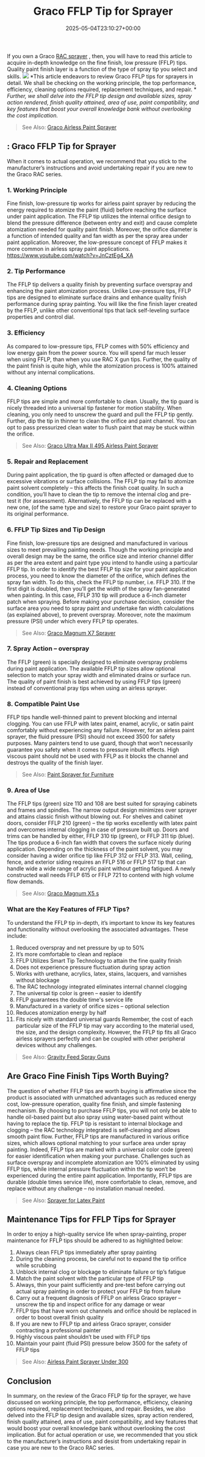 ﻿---
layout: post
title: Graco FFLP Tip for Sprayer
date: '2025-05-04T23:10:27+00:00'
categories:
- Sprayers
tags: []
slug: /graco-fflp-tip-for-sprayer/
lastmod: 2025-05-07T12:21:26+03:00
---

If you own a Graco
[RAC sprayer](https://pestpolicy.com/best-airless-paint-sprayer/)
, then, you will have to read this article to acquire in-depth knowledge on the fine finish, low pressure (FFLP) tips. Quality paint finish layer is a function of the type of spray tip you select and skills.
![](/assets/img/12/Pest-Control.jpg)
*This article endeavors to review Graco FFLP tips for sprayers in detail. We shall be checking on the working principle, the top performance, efficiency, cleaning options required, replacement techniques, and repair. *
*Further, we shall delve into the FFLP tip design and available sizes, spray action rendered, finish quality attained, area of use, paint compatibility, and key features that boost your overall knowledge bank without overlooking the cost implication.*
> See Also:
> [Graco Airless Paint Sprayer](https://pestpolicy.com/graco-airless-paint-sprayer/)
## : Graco FFLP Tip for Sprayer
When it comes to actual operation, we recommend that you stick to the manufacturer’s instructions and avoid undertaking repair if you are new to the Graco RAC series.
### 1. Working Principle
Fine finish, low-pressure tip works for airless paint sprayer by reducing the energy required to atomize the paint (fluid) before reaching the surface under paint application.
The FFLP tip utilizes the internal orifice design to blend the pressure difference (between entry and exit) and cause complete atomization needed for quality paint finish.
Moreover, the orifice diameter is a function of intended quality and fan width as per the spray area under paint application. Moreover, the low-pressure concept of FFLP makes it more common in airless spray paint applications.
https://www.youtube.com/watch?v=JnCztEg4_XA
### 2. Tip Performance
The FFLP tip delivers a quality finish by preventing surface overspray and enhancing the paint atomization process.
Unlike Low-pressure tips, FFLP tips are designed to eliminate surface drains and enhance quality finish performance during spray painting.
You will like the fine finish layer created by the FFLP, unlike other conventional tips that lack self-leveling surface properties and control dial.
### 3. Efficiency
As compared to low-pressure tips, FFLP comes with 50% efficiency and low energy gain from the power source.
You will spend far much lesser when using FFLP, than when you use RAC X gun tips.
Further, the quality of the paint finish is quite high, while the atomization process is 100% attained without any internal complications.
### 4. Cleaning Options
FFLP tips are simple and more comfortable to clean. Usually, the tip guard is nicely threaded into a universal tip fastener for motion stability.
When cleaning, you only need to unscrew the guard and pull the FFLP tip gently. Further, dip the tip in thinner to clean the orifice and paint channel.
You can opt to pass pressurized clean water to flush paint that may be stuck within the orifice.
> See Also:
> [Graco Ultra Max II 495 Airless Paint Sprayer](https://pestpolicy.com/graco-ultra-max-ii-495-airless-paint-sprayer/)
### 5. Repair and Replacement
During paint application, the tip guard is often affected or damaged due to excessive vibrations or surface collisions.
The FFLP tip may fail to atomize paint solvent completely – this affects the finish coat quality. In such a condition, you’ll have to clean the tip to remove the internal clog and pre-test it (for assessment).
Alternatively, the FFLP tip can be replaced with a new one, (of the same type and size) to restore your Graco paint sprayer to its original performance.
### 6. FFLP Tip Sizes and Tip Design
Fine finish, low-pressure tips are designed and manufactured in various sizes to meet prevailing painting needs.
Though the working principle and overall design may be the same, the orifice size and interior channel differ as per the area extent and paint type you intend to handle using a particular FFLP tip.
In order to identify the best FFLP tip size for your paint application process, you need to know the diameter of the orifice, which defines the spray fan width.
To do this, check the FFLP tip number, i.e. FFLP 310. If the first digit is doubled, then you’ll get the width of the spray fan-generated when painting. In this case, FFLP 310 tip will produce a 6-inch diameter patch when spraying.
Before making your purchase decision, consider the surface area you need to spray paint and undertake fan width calculations (as explained above), to prevent overspray.
Moreover, note the maximum pressure (PSI) under which every FFLP tip operates.
> See Also:
> [Graco Magnum X7 Sprayer](https://pestpolicy.com/graco-magnum-x7-sprayer/)
### 7. Spray Action – overspray
The FFLP (green) is specially designed to eliminate overspray problems during paint application.
The available FFLP tip sizes allow optional selection to match your spray width and eliminated drains or surface run.
The quality of paint finish is best achieved by using FFLP tips (green) instead of conventional pray tips when using an airless sprayer.
### 8. Compatible Paint Use
FFLP tips handle well-thinned paint to prevent blocking and internal clogging.
You can use FFLP with latex paint, enamel, acrylic, or satin paint comfortably without experiencing any failure.
However, for an airless paint sprayer, the fluid pressure (PSI) should not exceed 3500 for safety purposes.
Many painters tend to use guard, though that won’t necessarily guarantee you safety when it comes to pressure inbuilt effects.
High viscous paint should not be used with FFLP as it blocks the channel and destroys the quality of the finish layer.
> See Also:
> [Paint Sprayer for Furniture](https://pestpolicy.com/best-paint-sprayer-for-furniture/)
### 9. Area of Use
The FFLP tips (green) size 110 and 108 are best suited for spraying cabinets and frames and spindles. The narrow output design minimizes over sprayer and attains classic finish without blowing out.
For shelves and cabinet doors, consider FFLP 210 (green) – the tip works excellently with latex paint and overcomes internal clogging in case of pressure built up.
Doors and trims can be handled by either, FFLP 310 tip (green), or FFLP 311 tip (blue). The tips produce a 6-inch fan width that covers the surface nicely during application.
Depending on the thickness of the paint solvent, you may consider having a wider orifice tip like FFLP 312 or FFLP 313.
Wall, ceiling, fence, and exterior siding requires an FFLP 516 or FFLP 517 tip that can handle wide a wide range of acrylic paint without getting fatigued. A newly constructed wall needs FFLP 615 or FFLP 721 to contend with high volume flow demands.
> See Also:
> [Graco Magnum X5 s](https://pestpolicy.com/graco-magnum-x5-reviews/)
### What are the Key Features of FFLP Tips?
To understand the FFLP tip in-depth, it’s important to know its key features and functionality without overlooking the associated advantages. These include:
1. Reduced overspray and net pressure by up to 50%
2. It’s more comfortable to clean and replace
3. FFLP Utilizes Smart Tip Technology to attain the fine quality finish
4. Does not experience pressure fluctuation during spray action
5. Works with urethane, acrylics, latex, stains, lacquers, and varnishes without blockage
6. The RAC technology integrated eliminates internal channel clogging
7. The universal tip color is green – easier to identify
8. FFLP guarantees the double time's service life
9. Manufactured in a variety of orifice sizes – optional selection
10. Reduces atomization energy by half
11. Fits nicely with standard universal guards
Remember, the cost of each particular size of the FFLP tip may vary according to the material used, the size, and the design complexity.
However, the FFLP tip fits all Graco airless sprayers perfectly and can be coupled with other peripheral devices without any challenges.
> See Also:
> [Gravity Feed Spray Guns](https://pestpolicy.com/best-gravity-feed-spray-guns/)
## Are Graco Fine Finish Tips Worth Buying?
The question of whether FFLP tips are worth buying is affirmative since the product is associated with unmatched advantages such as reduced energy cost, low-pressure operation, quality fine finish, and simple fastening mechanism.
By choosing to purchase FFLP tips, you will not only be able to handle oil-based paint but also spray using water-based paint without having to replace the tip.
FFLP tip is resistant to internal blockage and clogging – the RAC technology integrated is self-cleaning and allows smooth paint flow.
Further, FFLP tips are manufactured in various orifice sizes, which allows optional matching to your surface area under spray painting.
Indeed, FFLP tips are marked with a universal color code (green) for easier identification when making your purchase.
Challenges such as surface overspray and incomplete atomization are 100% eliminated by using FFLP tips, while internal pressure fluctuation within the tip won’t be experienced during the entire paint application.
Importantly, FFLP tips are durable (double times service life), more comfortable to clean, remove, and replace without any challenge – no installation manual needed.
> See Also:
> [Sprayer for Latex Paint](https://pestpolicy.com/best-sprayer-for-latex-paint/)
## Maintenance Tips for FFLP Tips for Sprayer
In order to enjoy a high-quality service life when spray-painting, proper maintenance for FFLP tips should be adhered to as highlighted below:
1. Always clean FFLP tips immediately after spray painting
2. During the cleaning process, be careful not to expand the tip orifice while scrubbing
3. Unblock internal clog or blockage to eliminate failure or tip’s fatigue
4. Match the paint solvent with the particular type of FFLP tip
5. Always, thin your paint sufficiently and pre-test before carrying out actual spray painting in order to protect your FFLP tip from failure
6. Carry out a frequent diagnosis of FFLP on airless Graco sprayer – unscrew the tip and inspect orifice for any damage or wear
7. FFLP tips that have worn out channels and orifice should be replaced in order to boost overall finish quality
8. If you are new to FFLP tip and airless Graco sprayer, consider contracting a professional painter
9. Highly viscous paint shouldn’t be used with FFLP tips
10. Maintain your paint (fluid PSI) pressure below 3500 for the safety of FFLP tips
> See Also:
> [Airless Paint Sprayer Under 300](https://pestpolicy.com/best-airless-paint-sprayer-under-300/)
## Conclusion
In summary, on the review of the Graco FFLP tip for the sprayer, we have discussed on working principle, the top performance, efficiency, cleaning options required, replacement techniques, and repair.
Besides, we also delved into the FFLP tip design and available sizes, spray action rendered, finish quality attained, area of use, paint compatibility, and key features that would boost your overall knowledge bank without overlooking the cost implication.
But for actual operation or use, we recommended that you stick to the manufacturer’s instructions and desist from undertaking repair in case you are new to the Graco RAC series.